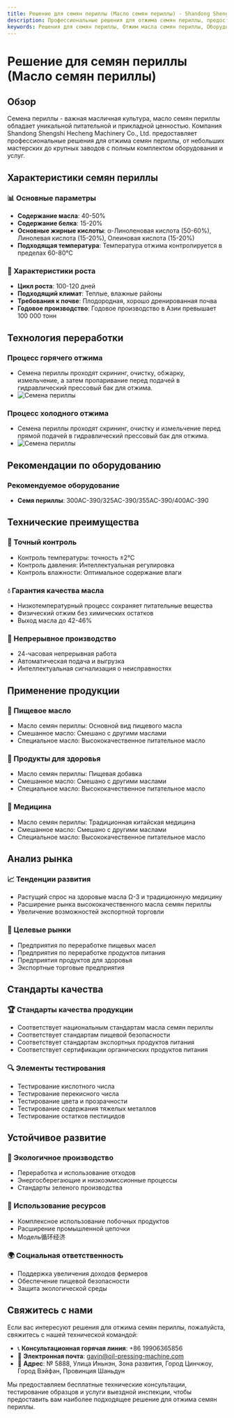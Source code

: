```yaml
---
title: Решение для семян периллы (Масло семян периллы) - Shandong Shengshi Hecheng Machinery Co., Ltd.
description: Профессиональные решения для отжима семян периллы, предоставление оборудования и технических услуг по переработке масла семян периллы, содержание масла 40-50%, богатое α-линоленовой кислотой, использование процесса холодного отжима для сохранения питательных веществ, удовлетворяющие потребности в здоровом масле Ω-3 и традиционной медицине.
keywords: Решения для семян периллы, Отжим масла семян периллы, Оборудование для переработки семян периллы, Линия производства масла семян периллы, Процесс холодного отжима семян периллы, Пресс для масла семян периллы, Экстракция масла семян периллы, Переработка масличных семян семян периллы, Оборудование для отжима масла семян периллы, Масло периллы, Добавки Ω-3 для здоровья
---
```


# Решение для семян периллы (Масло семян периллы)

## Обзор

Семена периллы - важная масличная культура, масло семян периллы обладает уникальной питательной и прикладной ценностью. Компания Shandong Shengshi Hecheng Machinery Co., Ltd. предоставляет профессиональные решения для отжима семян периллы, от небольших мастерских до крупных заводов с полным комплектом оборудования и услуг.

## Характеристики семян периллы

### 📊 Основные параметры
- **Содержание масла**: 40-50%
- **Содержание белка**: 15-20%
- **Основные жирные кислоты**: α-Линоленовая кислота (50-60%), Линолевая кислота (15-20%), Олеиновая кислота (15-20%)
- **Подходящая температура**: Температура отжима контролируется в пределах 60-80℃

### 🌱 Характеристики роста
- **Цикл роста**: 100-120 дней
- **Подходящий климат**: Теплые, влажные районы
- **Требования к почве**: Плодородная, хорошо дренированная почва
- **Годовое производство**: Годовое производство в Азии превышает 100 000 тонн

## Технология переработки

### Процесс горячего отжима
- Семена периллы проходят скрининг, очистку, обжарку, измельчение, а затем пропаривание перед подачей в гидравлический прессовый бак для отжима.
- ![Семена периллы](/images/紫苏热榨工艺概览_An%20Overview%20of%20the%20Hot%20Pressing%20Process%20of%20Perilla.png)

### Процесс холодного отжима
- Семена периллы проходят скрининг, очистку и измельчение перед прямой подачей в гидравлический прессовый бак для отжима.
- ![Семена периллы](/images/紫苏冷榨工艺概览_An%20Overview%20of%20the%20Cold%20Pressing%20Process%20of%20Perilla.png)

## Рекомендации по оборудованию

### Рекомендуемое оборудование
- **Семя периллы**: 300AC-390/325AC-390/355AC-390/400AC-390

## Технические преимущества

### 🎯 Точный контроль
- Контроль температуры: точность ±2℃
- Контроль давления: Интеллектуальная регулировка
- Контроль влажности: Оптимальное содержание влаги

### 💧 Гарантия качества масла
- Низкотемпературный процесс сохраняет питательные вещества
- Физический отжим без химических остатков
- Выход масла до 42-46%

### 🔄 Непрерывное производство
- 24-часовая непрерывная работа
- Автоматическая подача и выгрузка
- Интеллектуальная сигнализация о неисправностях

## Применение продукции

### 🍳 Пищевое масло
- Масло семян периллы: Основной вид пищевого масла
- Смешанное масло: Смешано с другими маслами
- Специальное масло: Высококачественное питательное масло

### 💊 Продукты для здоровья
- Масло семян периллы: Пищевая добавка
- Смешанное масло: Смешано с другими маслами
- Специальное масло: Высококачественное питательное масло

### 💊 Медицина
- Масло семян периллы: Традиционная китайская медицина
- Смешанное масло: Смешано с другими маслами
- Специальное масло: Высококачественное питательное масло

## Анализ рынка

### 📈 Тенденции развития
- Растущий спрос на здоровые масла Ω-3 и традиционную медицину
- Расширение рынка высококачественного масла семян периллы
- Увеличение возможностей экспортной торговли

### 🎯 Целевые рынки
- Предприятия по переработке пищевых масел
- Предприятия по переработке продуктов питания
- Предприятия продуктов для здоровья
- Экспортные торговые предприятия

## Стандарты качества

### 🏆 Стандарты качества продукции
- Соответствует национальным стандартам масла семян периллы
- Соответствует стандартам пищевой безопасности
- Соответствует стандартам экспортных продуктов питания
- Соответствует сертификации органических продуктов питания

### 🔍 Элементы тестирования
- Тестирование кислотного числа
- Тестирование перекисного числа
- Тестирование цвета и прозрачности
- Тестирование содержания тяжелых металлов
- Тестирование остатков пестицидов

## Устойчивое развитие

### 🌱 Экологичное производство
- Переработка и использование отходов
- Энергосберегающие и низкоэмиссионные процессы
- Стандарты зеленого производства

### 🔄 Использование ресурсов
- Комплексное использование побочных продуктов
- Расширение промышленной цепочки
- Модель循环经济

### 🌍 Социальная ответственность
- Поддержка увеличения доходов фермеров
- Обеспечение пищевой безопасности
- Защита экологической среды

## Свяжитесь с нами

Если вас интересуют решения для отжима семян периллы, пожалуйста, свяжитесь с нашей технической командой:

- 📞 **Консультационная горячая линия**: +86 19906365856
- 📧 **Электронная почта**: gavin@oil-pressing-machine.com
- 📍 **Адрес**: № 5888, Улица Иньнэн, Зона развития, Город Цинчжоу, Город Вэйфан, Провинция Шаньдун

Мы предоставляем бесплатные технические консультации, тестирование образцов и услуги выездной инспекции, чтобы предоставить вам наиболее подходящее решение для отжима семян периллы.